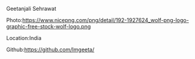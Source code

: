 Geetanjali Sehrawat

Photo:https://www.nicepng.com/png/detail/192-1927624_wolf-png-logo-graphic-free-stock-wolf-logo.png

Location:India

Github:https://github.com/Imgeeta/
